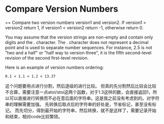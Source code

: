 # Compare Version Numbers
==
Compare two version numbers version1 and version2.
If version1 > version2 return 1, if version1 < version2 return -1, otherwise return 0.

You may assume that the version strings are non-empty and contain only digits and the . character.
The . character does not represent a decimal point and is used to separate number sequences.
For instance, 2.5 is not "two and a half" or "half way to version three", it is the fifth second-level revision of the second first-level revision.

Here is an example of version numbers ordering:
```
0.1 < 1.1 < 1.2 < 13.37
```
这个问题要用点进行分割，然后逐级的进行比较。
但真的先分割然后比较会比较不合算，需要注意一点atoi/stoi这两个函数，对于1.3这样的数，会直接返回1，所以可以直接进行转换而不必在意后面的字符串。这是我之前没有考虑到的。对字符串的理解需要加强。
先转换后取点后的字符串的好处是，节省标记，甚至没有标记。
而先切分，得到最开始的字符串，然后转换，就不是这样了，需要记录开始和结束，相对code比较繁琐。